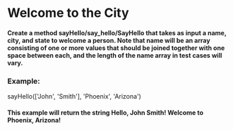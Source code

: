 # Welcome to the City

#### Create a method sayHello/say_hello/SayHello that takes as input a name, city, and state to welcome a person. Note that name will be an array consisting of one or more values that should be joined together with one space between each, and the length of the name array in test cases will vary.

### Example:

sayHello(['John', 'Smith'], 'Phoenix', 'Arizona')

#### This example will return the string Hello, John Smith! Welcome to Phoenix, Arizona!
